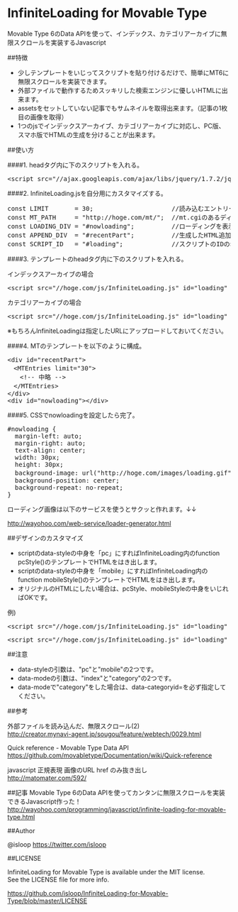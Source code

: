 # InfiniteLoading for Movable Type
Movable Type 6のData APIを使って、インデックス、カテゴリアーカイブに無限スクロールを実装するJavascript

##特徴

- 少しテンプレートをいじってスクリプトを貼り付けるだけで、簡単にMT6に無限スクロールを実装できます。
- 外部ファイルで動作するためスッキリした検索エンジンに優しいHTMLに出来ます。
- assetsをセットしていない記事でもサムネイルを取得出来ます。（記事の1枚目の画像を取得）
- 1つのjsでインデックスアーカイブ、カテゴリアーカイブに対応し、PC版、スマホ版でHTMLの生成を分けることが出来ます。

##使い方

####1. headタグ内に下のスクリプトを入れる。
<pre>&lt;script src=&quot;//ajax.googleapis.com/ajax/libs/jquery/1.7.2/jquery.min.js&quot;&gt;&lt;/script&gt;</pre>

####2. InfiniteLoading.jsを自分用にカスタマイズする。
<pre>
const LIMIT       = 30;                     //読み込むエントリー数
const MT_PATH     = "http://hoge.com/mt/";  //mt.cgiのあるディレクトリのURL
const LOADING_DIV = "#nowloading";          //ローディングを表示するdivの名前
const APPEND_DIV  = "#recentPart";          //生成したHTML追加するdivの名前
const SCRIPT_ID   = "#loading";             //スクリプトのIDの名前</pre>

####3. テンプレートのheadタグ内に下のスクリプトを入れる。

インデックスアーカイブの場合
<pre>&lt;script src=&quot;//hoge.com/js/InfiniteLoading.js&quot; id=&quot;loading&quot; data-mode=&quot;index&quot; data-style=&quot;pc&quot;&gt;&lt;/script&gt;</pre>

カテゴリアーカイブの場合
<pre>&lt;script src=&quot;//hoge.com/js/InfiniteLoading.js&quot; id=&quot;loading&quot; data-mode=&quot;category&quot;  data-categoryid=&quot;&lt;$MTCategoryID$&gt;&quot; data-style=&quot;pc&quot;&gt;&lt;/script&gt;</pre>

※もちろんInfiniteLoadingは指定したURLにアップロードしておいてください。

####4. MTのテンプレートを以下のように構成。

<pre>&lt;div id=&quot;recentPart&quot;&gt;
　&lt;MTEntries limit=&quot;30&quot;&gt;
　　&lt;!-- 中略 --&gt;
　&lt;/MTEntries&gt;
&lt;/div&gt;
&lt;div id=&quot;nowloading&quot;&gt;&lt;/div&gt;</pre>

####5. CSSでnowloadingを設定したら完了。

<pre>#nowloading {
  margin-left: auto;
  margin-right: auto;
  text-align: center;
  width: 30px;
  height: 30px;
  background-image: url("http://hoge.com/images/loading.gif"); //ローディング画像のURL（30x30）
  background-position: center;
  background-repeat: no-repeat;
}</pre>

ローディング画像は以下のサービスを使うとサクッと作れます。↓↓

http://wayohoo.com/web-service/loader-generator.html

##デザインのカスタマイズ

- scriptのdata-styleの中身を「pc」にすればInfiniteLoading内のfunction pcStyle()のテンプレートでHTMLをはき出します。
- scriptのdata-styleの中身を「mobile」にすればInfiniteLoading内のfunction mobileStyle()のテンプレートでHTMLをはき出します。
- オリジナルのHTMLにしたい場合は、pcStyle、mobileStyleの中身をいじればOKです。

例)
<pre>&lt;script src=&quot;//hoge.com/js/InfiniteLoading.js&quot; id=&quot;loading&quot; data-mode=&quot;index&quot; data-style=&quot;mobile&quot;&gt;&lt;/script&gt;</pre>
<pre>&lt;script src=&quot;//hoge.com/js/InfiniteLoading.js&quot; id=&quot;loading&quot; data-mode=&quot;category&quot;  data-categoryid=&quot;&lt;$MTCategoryID$&gt;&quot; data-style=&quot;pc&quot;&gt;&lt;/script&gt;</pre>

##注意

- data-styleの引数は、"pc"と"mobile"の2つです。
- data-modeの引数は、"index"と"category"の2つです。
- data-modeで"category"をした場合は、data-categoryid=を必ず指定してください。

##参考

外部ファイルを読み込んだ、無限スクロール(2)<br />
http://creator.mynavi-agent.jp/sougou/feature/webtech/0029.html

Quick reference - Movable Type Data API<br />
https://github.com/movabletype/Documentation/wiki/Quick-reference

javascript 正規表現 画像のURL href のみ抜き出し<br />
http://matomater.com/592/

##記事
Movable Type 6のData APIを使ってカンタンに無限スクロールを実装できるJavascript作った！<br />
http://wayohoo.com/programming/javascript/infinite-loading-for-movable-type.html

##Author

@isloop https://twitter.com/isloop

##LICENSE

InfiniteLoading for Movable Type is available under the MIT license. <br>
See the LICENSE file for more info.

https://github.com/isloop/InfiniteLoading-for-Movable-Type/blob/master/LICENSE
